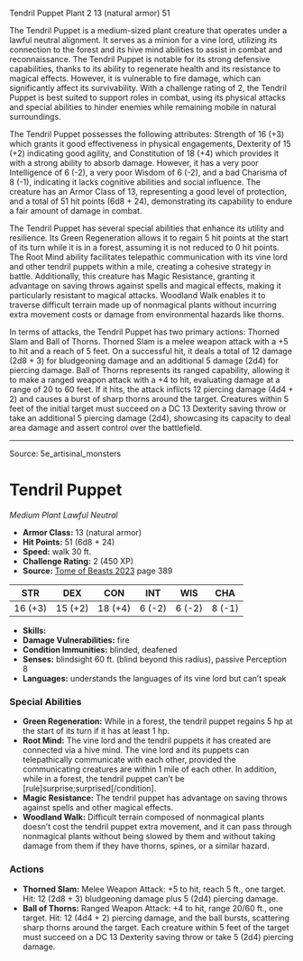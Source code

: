 <MonsterName/>Tendril Puppet</MonsterName>
<CreatureType/>Plant</CreatureType>
<CR/>2</CR>
<AC/>13 (natural armor)</AC>
<HP/>51</HP>
<summary>The Tendril Puppet is a medium-sized plant creature that operates under a lawful neutral alignment. It serves as a minion for a vine lord, utilizing its connection to the forest and its hive mind abilities to assist in combat and reconnaissance. The Tendril Puppet is notable for its strong defensive capabilities, thanks to its ability to regenerate health and its resistance to magical effects. However, it is vulnerable to fire damage, which can significantly affect its survivability. With a challenge rating of 2, the Tendril Puppet is best suited to support roles in combat, using its physical attacks and special abilities to hinder enemies while remaining mobile in natural surroundings.</summary>

<detail>

The Tendril Puppet possesses the following attributes: Strength of 16 (+3) which grants it good effectiveness in physical engagements, Dexterity of 15 (+2) indicating good agility, and Constitution of 18 (+4) which provides it with a strong ability to absorb damage. However, it has a very poor Intelligence of 6 (-2), a very poor Wisdom of 6 (-2), and a bad Charisma of 8 (-1), indicating it lacks cognitive abilities and social influence. The creature has an Armor Class of 13, representing a good level of protection, and a total of 51 hit points (6d8 + 24), demonstrating its capability to endure a fair amount of damage in combat.

The Tendril Puppet has several special abilities that enhance its utility and resilience. Its Green Regeneration allows it to regain 5 hit points at the start of its turn while it is in a forest, assuming it is not reduced to 0 hit points. The Root Mind ability facilitates telepathic communication with its vine lord and other tendril puppets within a mile, creating a cohesive strategy in battle. Additionally, this creature has Magic Resistance, granting it advantage on saving throws against spells and magical effects, making it particularly resistant to magical attacks. Woodland Walk enables it to traverse difficult terrain made up of nonmagical plants without incurring extra movement costs or damage from environmental hazards like thorns.

In terms of attacks, the Tendril Puppet has two primary actions: Thorned Slam and Ball of Thorns. Thorned Slam is a melee weapon attack with a +5 to hit and a reach of 5 feet. On a successful hit, it deals a total of 12 damage (2d8 + 3) for bludgeoning damage and an additional 5 damage (2d4) for piercing damage. Ball of Thorns represents its ranged capability, allowing it to make a ranged weapon attack with a +4 to hit, evaluating damage at a range of 20 to 60 feet. If it hits, the attack inflicts 12 piercing damage (4d4 + 2) and causes a burst of sharp thorns around the target. Creatures within 5 feet of the initial target must succeed on a DC 13 Dexterity saving throw or take an additional 5 piercing damage (2d4), showcasing its capacity to deal area damage and assert control over the battlefield.</detail>



---

Source: 5e_artisinal_monsters

# Tendril Puppet

*Medium* *Plant* *Lawful Neutral*

- **Armor Class:** 13 (natural armor)
- **Hit Points:** 51 (6d8 + 24)
- **Speed:** walk 30 ft.
- **Challenge Rating:** 2 (450 XP)
- **Source:** [Tome of Beasts 2023](https://koboldpress.com/kpstore/product/tome-of-beasts-1-2023-edition/) page 389

| STR | DEX | CON | INT | WIS | CHA |
| --- | --- | --- | --- | --- | --- |
| 16 (+3) | 15 (+2) | 18 (+4) | 6 (-2) | 6 (-2) | 8 (-1) |

- **Skills:** 
- **Damage Vulnerabilities:** fire
- **Condition Immunities:** blinded, deafened
- **Senses:** blindsight 60 ft. (blind beyond this radius), passive Perception 8
- **Languages:** understands the languages of its vine lord but can’t speak

### Special Abilities

- **Green Regeneration:** While in a forest, the tendril puppet regains 5 hp at the start of its turn if it has at least 1 hp.
- **Root Mind:** The vine lord and the tendril puppets it has created are connected via a hive mind. The vine lord and its puppets can telepathically communicate with each other, provided the communicating creatures are within 1 mile of each other. In addition, while in a forest, the tendril puppet can’t be [rule]surprise;surprised[/condition].
- **Magic Resistance:** The tendril puppet has advantage on saving throws against spells and other magical effects.
- **Woodland Walk:** Difficult terrain composed of nonmagical plants doesn’t cost the tendril puppet extra movement, and it can pass through nonmagical plants without being slowed by them and without taking damage from them if they have thorns, spines, or a similar hazard.

### Actions

- **Thorned Slam:** Melee Weapon Attack: +5 to hit, reach 5 ft., one target. Hit: 12 (2d8 + 3) bludgeoning damage plus 5 (2d4) piercing damage.
- **Ball of Thorns:** Ranged Weapon Attack: +4 to hit, range 20/60 ft., one target. Hit: 12 (4d4 + 2) piercing damage, and the ball bursts, scattering sharp thorns around the target. Each creature within 5 feet of the target must succeed on a DC 13 Dexterity saving throw or take 5 (2d4) piercing damage.


